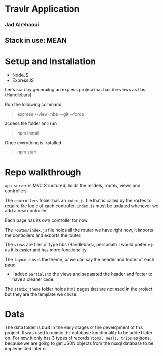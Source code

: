 # Travlr Application
### Jad Alrehaoui

## Stack in use: MEAN

# Setup and Installation

- NodeJS
- ExpressJS

Let's start by generating an express project that has the views as hbs (Handlebars)

Run the following command
> express --view=hbs --git --force <folder-name>

access the folder and run 
>npm install

Once everything is installed 
> npm start

# Repo walkthrough

```app_server``` is MVC Structured, holds the models, routes, views and controllers. 

The ```controllers``` folder has an ```index.js``` file that is called by the routes to require the logic of each controller. ```index.js``` must be updated whenever we add a new controller. 

Each page has its own controller for now. 

The ```routes/index.js``` file holds all the routes we have right now, it imports the controllers and exports the router.

The ```views``` are files of type hbs (Handlebars), personally I would prefer ```ejs``` as it is easier and has more functionality. 

The ```layout.hbs``` is the theme, or we can say the header and footer of each page.
* I added ```partials``` to the views and separated the header and footer to have a cleaner code.

The ```static_theme``` folder holds ```html``` pages that are not used in the project but they are the template we chose. 

# Data
The data folder is built in the early stages of the development of this project. It was used to mimic the database functionality to be added later on. 
For now it only has 3 types of records ```rooms, meals, trips``` as jsons, because we are going to get JSON objects from the nosql database to be implemented later on. 
 
